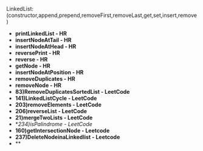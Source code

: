 LinkedList:(constructor,append,prepend,removeFirst,removeLast,get,set,insert,remove)
- **printLinkedList - HR**
- **insertNodeAtTail - HR**
- **insertNodeAtHead - HR**
- **reversePrint - HR**
- **reverse - HR**
- **getNode - HR**
- **insertNodeAtPosition - HR**
- **removeDuplicates - HR**
- **removeNode - HR**
- **83)RemoveDuplicatesSortedList - LeetCode**
- **141)LinkedListCycle - LeetCode**
- **203)removeElements - LeetCode**
- **206)reverseList - LeetCode**
- **21)mergeTwoLists - LeetCode**
- **234)isPalindrome - LeetCode*
- **160)getIntersectionNode - Leetcode**
- **237)DeleteNodeinaLinkedlist - Leetcode**
- **

  
[//]: # (  1836&#41;removeDuplicatesUnsorted - LeetCode)

  


